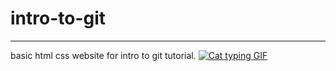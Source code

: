 # intro-to-git
---
basic html css website for intro to git tutorial. 
[![Cat typing GIF](https://media.giphy.com/media/JIX9t2j0ZTN9S/giphy.gif)](https://giphy.com/gifs/JIX9t2j0ZTN9S)
